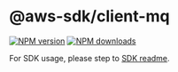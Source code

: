 # @aws-sdk/client-mq

[![NPM version](https://img.shields.io/npm/v/@aws-sdk/client-mq/rc.svg)](https://www.npmjs.com/package/@aws-sdk/client-mq)
[![NPM downloads](https://img.shields.io/npm/dm/@aws-sdk/client-mq.svg)](https://www.npmjs.com/package/@aws-sdk/client-mq)

For SDK usage, please step to [SDK readme](https://github.com/aws/aws-sdk-js-v3).
